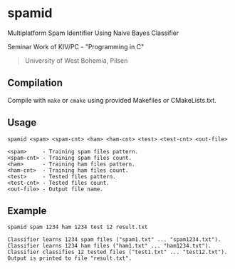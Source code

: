# spamid
Multiplatform Spam Identifier Using Naive Bayes Classifier

Seminar Work of KIV/PC - "Programming in C"

> University of West Bohemia, Pilsen

## Compilation

Compile with `make` or `cmake` using provided Makefiles or CMakeLists.txt.

## Usage

`spamid <spam> <spam-cnt> <ham> <ham-cnt> <test> <test-cnt> <out-file>`

	<spam>     - Training spam files pattern.
	<spam-cnt> - Training spam files count.
	<ham>      - Training ham files pattern.
	<ham-cnt>  - Training ham files count.
	<test>     - Tested files pattern.
	<test-cnt> - Tested files count.
	<out-file> - Output file name.

## Example

`spamid spam 1234 ham 1234 test 12 result.txt`

	Classifier learns 1234 spam files ("spam1.txt" ... "spam1234.txt").
	Classifier learns 1234 ham files ("ham1.txt" ... "ham1234.txt").
	Classifier classifies 12 tested files ("test1.txt" ... "test12.txt").
	Output is printed to file "result.txt".
